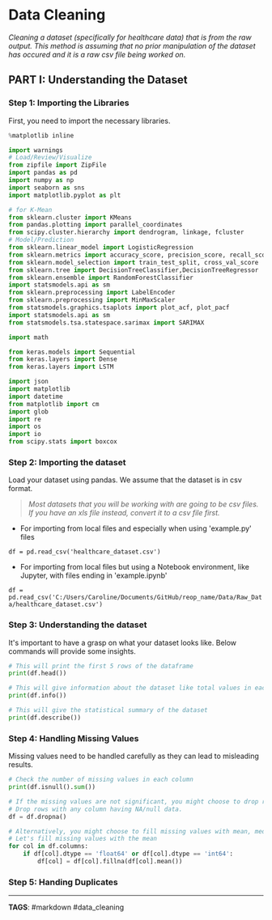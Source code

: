# Data Cleaning

_Cleaning a dataset (specifically for healthcare data) that is from the raw output. This method is assuming that no prior manipulation of the dataset has occured and it is a raw csv file being worked on._

## PART I: Understanding the Dataset

### Step 1: Importing the Libraries

First, you need to import the necessary libraries.

```python
%matplotlib inline

import warnings
# Load/Review/Visualize
from zipfile import ZipFile
import pandas as pd
import numpy as np
import seaborn as sns
import matplotlib.pyplot as plt

# for K-Mean
from sklearn.cluster import KMeans
from pandas.plotting import parallel_coordinates
from scipy.cluster.hierarchy import dendrogram, linkage, fcluster
# Model/Prediction
from sklearn.linear_model import LogisticRegression
from sklearn.metrics import accuracy_score, precision_score, recall_score, roc_curve, auc
from sklearn.model_selection import train_test_split, cross_val_score
from sklearn.tree import DecisionTreeClassifier,DecisionTreeRegressor
from sklearn.ensemble import RandomForestClassifier
import statsmodels.api as sm
from sklearn.preprocessing import LabelEncoder
from sklearn.preprocessing import MinMaxScaler
from statsmodels.graphics.tsaplots import plot_acf, plot_pacf
import statsmodels.api as sm
from statsmodels.tsa.statespace.sarimax import SARIMAX

import math

from keras.models import Sequential
from keras.layers import Dense
from keras.layers import LSTM

import json
import matplotlib
import datetime
from matplotlib import cm
import glob
import re
import os
import io
from scipy.stats import boxcox
```

### Step 2: Importing the dataset

Load your dataset using pandas. We assume that the dataset is in csv format.

> _Most datasets that you will be working with are going to be csv files. If you have an xls file instead, convert it to a csv file first._

- For importing from local files and especially when using 'example.py' files

`df = pd.read_csv('healthcare_dataset.csv')`

- For importing from local files but using a Notebook environment, like Jupyter, with files ending in 'example.ipynb'

`df = pd.read_csv('C:/Users/Caroline/Documents/GitHub/reop_name/Data/Raw_Data/healthcare_dataset.csv')`

### Step 3: Understanding the dataset

It's important to have a grasp on what your dataset looks like. Below commands will provide some insights.

```python
# This will print the first 5 rows of the dataframe
print(df.head())

# This will give information about the dataset like total values in each column, null count and data type
print(df.info())

# This will give the statistical summary of the dataset
print(df.describe())
```

### Step 4: Handling Missing Values

Missing values need to be handled carefully as they can lead to misleading results.

```python
# Check the number of missing values in each column
print(df.isnull().sum())

# If the missing values are not significant, you might choose to drop rows or columns.
# Drop rows with any column having NA/null data.
df = df.dropna()

# Alternatively, you might choose to fill missing values with mean, median or mode.
# Let's fill missing values with the mean
for col in df.columns:
    if df[col].dtype == 'float64' or df[col].dtype == 'int64':
        df[col] = df[col].fillna(df[col].mean())

```

### Step 5: Handing Duplicates

---

**TAGS**: #markdown #data_cleaning
